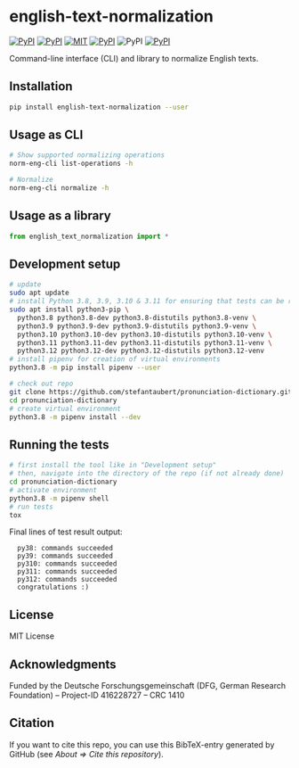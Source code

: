 # english-text-normalization

[![PyPI](https://img.shields.io/pypi/v/english-text-normalization.svg)](https://pypi.python.org/pypi/english-text-normalization)
[![PyPI](https://img.shields.io/pypi/pyversions/english-text-normalization.svg)](https://pypi.python.org/pypi/english-text-normalization)
[![MIT](https://img.shields.io/github/license/jasminsternkopf/english_text_normalization.svg)](https://github.com/jasminsternkopf/english_text_normalization/blob/main/LICENSE)
[![PyPI](https://img.shields.io/pypi/wheel/english-text-normalization.svg)](https://pypi.python.org/pypi/english-text-normalization/#files)
![PyPI](https://img.shields.io/pypi/implementation/english-text-normalization.svg)
[![PyPI](https://img.shields.io/github/commits-since/jasminsternkopf/english_text_normalization/latest/main.svg)](https://github.com/jasminsternkopf/english_text_normalization/compare/v0.0.3...main)

Command-line interface (CLI) and library to normalize English texts.

## Installation

```sh
pip install english-text-normalization --user
```

## Usage as CLI

```sh
# Show supported normalizing operations
norm-eng-cli list-operations -h

# Normalize
norm-eng-cli normalize -h
```

## Usage as a library

```py
from english_text_normalization import *
```

## Development setup

```sh
# update
sudo apt update
# install Python 3.8, 3.9, 3.10 & 3.11 for ensuring that tests can be run
sudo apt install python3-pip \
  python3.8 python3.8-dev python3.8-distutils python3.8-venv \
  python3.9 python3.9-dev python3.9-distutils python3.9-venv \
  python3.10 python3.10-dev python3.10-distutils python3.10-venv \
  python3.11 python3.11-dev python3.11-distutils python3.11-venv \
  python3.12 python3.12-dev python3.12-distutils python3.12-venv
# install pipenv for creation of virtual environments
python3.8 -m pip install pipenv --user

# check out repo
git clone https://github.com/stefantaubert/pronunciation-dictionary.git
cd pronunciation-dictionary
# create virtual environment
python3.8 -m pipenv install --dev
```

## Running the tests

```sh
# first install the tool like in "Development setup"
# then, navigate into the directory of the repo (if not already done)
cd pronunciation-dictionary
# activate environment
python3.8 -m pipenv shell
# run tests
tox
```

Final lines of test result output:

```log
  py38: commands succeeded
  py39: commands succeeded
  py310: commands succeeded
  py311: commands succeeded
  py312: commands succeeded
  congratulations :)
```

## License

MIT License

## Acknowledgments

Funded by the Deutsche Forschungsgemeinschaft (DFG, German Research Foundation) – Project-ID 416228727 – CRC 1410

## Citation

If you want to cite this repo, you can use this BibTeX-entry generated by GitHub (see *About => Cite this repository*).

```txt
```
